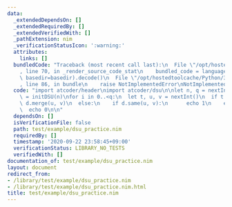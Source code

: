 ```yaml
---
data:
  _extendedDependsOn: []
  _extendedRequiredBy: []
  _extendedVerifiedWith: []
  _pathExtension: nim
  _verificationStatusIcon: ':warning:'
  attributes:
    links: []
  bundledCode: "Traceback (most recent call last):\n  File \"/opt/hostedtoolcache/Python/3.8.5/x64/lib/python3.8/site-packages/onlinejudge_verify/documentation/build.py\"\
    , line 70, in _render_source_code_stat\n    bundled_code = language.bundle(stat.path,\
    \ basedir=basedir).decode()\n  File \"/opt/hostedtoolcache/Python/3.8.5/x64/lib/python3.8/site-packages/onlinejudge_verify/languages/nim.py\"\
    , line 86, in bundle\n    raise NotImplementedError\nNotImplementedError\n"
  code: "import atcoder/header\nimport atcoder/dsu\n\nlet n, q = nextInt()\nvar d\
    \ = initDSU(n)\nfor i in 0..<q:\n  let t, u, v = nextInt()\n  if t == 0:\n   \
    \ d.merge(u, v)\n  else:\n    if d.same(u, v):\n      echo 1\n    else:\n    \
    \  echo 0\n\n"
  dependsOn: []
  isVerificationFile: false
  path: test/example/dsu_practice.nim
  requiredBy: []
  timestamp: '2020-09-22 23:58:45+09:00'
  verificationStatus: LIBRARY_NO_TESTS
  verifiedWith: []
documentation_of: test/example/dsu_practice.nim
layout: document
redirect_from:
- /library/test/example/dsu_practice.nim
- /library/test/example/dsu_practice.nim.html
title: test/example/dsu_practice.nim
---
```

